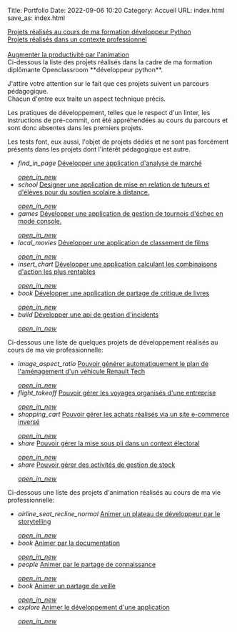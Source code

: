 Title: Portfolio
Date: 2022-09-06 10:20
Category: Accueil
URL: index.html
save_as: index.html
  
  <div class="row">
    <div class="col s12 m4">
        <a href="#list_projets_formation">
          <div class="card-panel grey">
            <span class="white-text">
    Projets réalisés au cours de ma formation développeur Python<br>
            </span>
          </div>
        </a>
    </div>
     <div class="col s12 m4">
        <a href="#list_projets_pros">
          <div class="card-panel grey">
            <span class="white-text">Projets réalisés dans un contexte professionnel<br><br></span>
          </div>
        </a>
    </div>
     <div class="col s12 m4">
        <a href="#list_projets_animation">
          <div class="card-panel grey">
            <span class="white-text">Augmenter la productivité par l'animation</span>
          </div>
        </a>
    </div>
  </div>
<span id="list_projets_formation">
Ci-dessous la liste des projets réalisés dans la cadre de ma formation diplômante Openclassroom **développeur python**. 

J'attire votre attention sur le fait que ces projets suivent un parcours pédagogique.  
Chacun d'entre eux traite un aspect technique précis. 

Les pratiques de développement, telles que le respect d'un linter, les instructions de pré-commit, ont été appréhendées au cours du parcours et sont donc absentes dans les premiers projets.

Les tests font, eux aussi, l'objet de projets dédiés et ne sont pas forcément présents dans les projets dont l'intérêt pédagogique est autre. 
</span>
  
<ul class="collection">
    <li  class="collection-item avatar">
      <i class="material-icons circle grey">find_in_page</i>
      <span class="title"><a href="{filename}developper-une-application-d-analyse-de-marche.md">Développer une application d'analyse de marché</a></span>
      <p>
      </p>
      <a class="secondary-content" href="{filename}developper-une-application-d-analyse-de-marche.md"><i class="tiny material-icons">open_in_new</i></a>
    </li>
    
<li class="collection-item avatar">
      <i class="material-icons circle grey">school</i>
      <span class="title"><a href="{filename}designer-une-application-de-mise-en-relation-de-tuteurs-et-d-eleves-pour-du-soutien-scolaire.md">Designer une application de mise en relation de tuteurs et d'élèves pour du soutien scolaire à distance.</a></span>
      <p>
      </p>
      <a class="secondary-content" href="{filename}designer-une-application-de-mise-en-relation-de-tuteurs-et-d-eleves-pour-du-soutien-scolaire.md"><i class="tiny material-icons">open_in_new</i></a>
    </li>
    <li class="collection-item avatar">
      <i class="material-icons circle grey">games</i>
      <span class="title"><a href="{filename}developper-une-application-gerant-des-tournois-d-echecs.md">Développer une application de gestion de tournois d'échec en mode console.</a></span>
      <p>
      </p>
      <a class="secondary-content" href="{filename}developper-une-application-gerant-des-tournois-d-echecs.md"><i class="tiny material-icons">open_in_new</i></a>
    </li>
    <li class="collection-item avatar">
      <i class="material-icons circle grey">local_movies</i>
      <span class="title"><a href="{filename}developper-une-application-de-classement-de-films.md">Développer une application de classement de films</a></span>
      <p>
      </p>
      <a class="secondary-content" href="{filename}developper-une-application-de-classement-de-films.md"><i class="tiny material-icons">open_in_new</i></a>
    </li>
    <li class="collection-item avatar">
      <i class="material-icons circle grey">insert_chart</i>
      <span class="title"><a href="{filename}developper-une-application-calculant-les-combinaisons-d-actions-les-plus-rentables.md">Développer une application calculant les combinaisons d'action les plus rentables</a></span>
      <p>
      </p>
      <a class="secondary-content" href="{filename}developper-une-application-calculant-les-combinaisons-d-actions-les-plus-rentables.md"><i class="tiny material-icons">open_in_new</i></a>
    </li>
    <li class="collection-item avatar">
      <i class="material-icons circle grey">book</i>
      <span class="title"><a href="{filename}developper-une-application-de-partage-de-critiques-de-livres.md">Développer une application de partage de critique de livres</a></span>
      <p>
      </p>
      <a class="secondary-content" href="{filename}developper-une-application-de-partage-de-critiques-de-livres.md"><i class="tiny material-icons">open_in_new</i></a>
    </li>
    <li class="collection-item avatar">
      <i class="material-icons circle grey">build</i>
      <span class="title"><a href="{filename}developper-une-api-de-gestion-d-incidents.md">Développer une api de gestion d'incidents</a></span>
      <p>
      </p>
      <a class="secondary-content" href="{filename}developper-une-api-de-gestion-d-incidents.md"><i class="tiny material-icons">open_in_new</i></a>
    </li>
  </ul>

<span id="list_projets_pros">Ci-dessous une liste de quelques projets de développement réalisés au cours de ma vie professionnelle:</span>
<ul class="collection">
    <li class="collection-item avatar">
      <i class="material-icons circle grey">image_aspect_ratio</i>
      <span class="title"><a href="{filename}developper-un-moteur-de-plans.md">Pouvoir générer automatiquement le plan de l'aménagement d'un véhicule Renault Tech</a></span>
      <p>
      </p>
      <a class="secondary-content" href="{filename}developper-un-moteur-de-plans.md"><i class="tiny material-icons">open_in_new</i></a>
    </li>
     <li class="collection-item avatar">
          <i class="material-icons circle grey">flight_takeoff</i>
          <span class="title"><a href="{filename}developper-une-fiche-voyage.md">Pouvoir gérer les voyages organisés d'une entreprise</a></span>
          <p>
          </p>
          <a class="secondary-content" href="{filename}developper-une-fiche-voyage.md"><i class="tiny material-icons">open_in_new</i></a>
     </li>
    <li class="collection-item avatar">
          <i class="material-icons circle grey">shopping_cart</i>
          <span class="title"><a href="{filename}developper-un-webservice.md">Pouvoir gérer les achats réalisés via un site e-commerce inversé </a></span>
          <p>
          </p>
          <a class="secondary-content" href="{filename}developper-un-webservice.md"><i class="tiny material-icons">open_in_new</i></a>
     </li>
    <li class="collection-item avatar">
          <i class="material-icons circle grey">share</i>
          <span class="title"><a href="{filename}developper-un-outil-de-gestion-pour-les-elections.md">Pouvoir gérer la mise sous pli dans un context électoral </a></span>
          <p>
          </p>
          <a class="secondary-content" href="{filename}developper-un-outil-de-gestion-pour-les-elections.md"><i class="tiny material-icons">open_in_new</i></a>
     </li>
    <li class="collection-item avatar">
          <i class="material-icons circle grey">share</i>
          <span class="title"><a href="{filename}developper-des-applications-en-lien-avec-le-secteur-logistique.md">Pouvoir gérer des activités de gestion de stock</a></span>
          <p>
          </p>
          <a class="secondary-content" href="{filename}developper-des-applications-en-lien-avec-le-secteur-logistique.md"><i class="tiny material-icons">open_in_new</i></a>
     </li>

</ul>
<span id="list_projets_animation">Ci-dessous une liste des projets d'animation réalisés au cours de ma vie professionnelle:</span>
<ul class="collection">
    <li class="collection-item avatar">
      <i class="material-icons circle grey">airline_seat_recline_normal</i>
      <span class="title"><a href="{filename}animer-storytelling.md">Animer un plateau de développeur par le storytelling </a></span>
      <p>
      </p>
      <a class="secondary-content" href="{filename}animer-storytelling.md"><i class="tiny material-icons">open_in_new</i></a>
    </li>
        <li class="collection-item avatar">
      <i class="material-icons circle grey">book</i>
      <span class="title"><a href="{filename}animer-documentation.md">Animer par la documentation</a></span>
      <p>
      </p>
      <a class="secondary-content" href="{filename}animer-documentation.md"><i class="tiny material-icons">open_in_new</i></a>
    </li>
    <li class="collection-item avatar">
      <i class="material-icons circle grey">people</i>
      <span class="title"><a href="{filename}animer-partage-de-connaissance.md">Animer par le partage de connaissance </a></span>
      <p>
      </p>
      <a class="secondary-content" href="{filename}animer-partage-de-connaissance.md"><i class="tiny material-icons">open_in_new</i></a>
    </li>
    <li class="collection-item avatar">
      <i class="material-icons circle grey">book</i>
      <span class="title"><a href="{filename}animer-partage-de-veille.md">Animer un partage de veille </a></span>
      <p>
      </p>
      <a class="secondary-content" href="{filename}animer-partage-de-veille.md"><i class="tiny material-icons">open_in_new</i></a>
    </li>
    <li class="collection-item avatar">
      <i class="material-icons circle grey">explore</i>
      <span class="title"><a href="{filename}animer-le-developpement-d-une-application.md">Animer le développement d'une application </a></span>
      <p>
      </p>
      <a class="secondary-content" href="{filename}animer-le-developpement-d-une-application.md"><i class="tiny material-icons">open_in_new</i></a>
    </li>


</ul>

